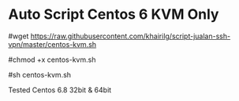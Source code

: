 # Auto Script Centos 6 KVM Only
  #wget https://raw.githubusercontent.com/khairilg/script-jualan-ssh-vpn/master/centos-kvm.sh
  
  #chmod +x centos-kvm.sh
  
  #sh centos-kvm.sh
  
  Tested Centos 6.8 32bit & 64bit
